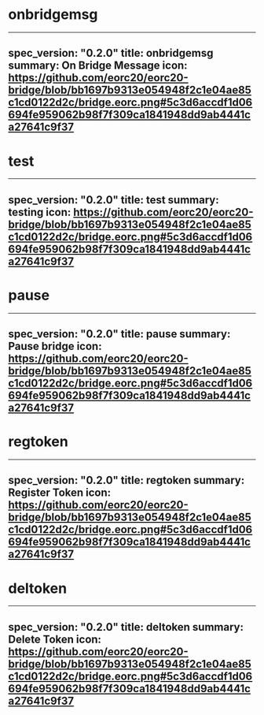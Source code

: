 <h1 class="contract">onbridgemsg</h1>

---
spec_version: "0.2.0"
title: onbridgemsg
summary: On Bridge Message
icon: https://github.com/eorc20/eorc20-bridge/blob/bb1697b9313e054948f2c1e04ae85c1cd0122d2c/bridge.eorc.png#5c3d6accdf1d06694fe959062b98f7f309ca1841948dd9ab4441ca27641c9f37
---

<h1 class="contract">test</h1>

---
spec_version: "0.2.0"
title: test
summary: testing
icon: https://github.com/eorc20/eorc20-bridge/blob/bb1697b9313e054948f2c1e04ae85c1cd0122d2c/bridge.eorc.png#5c3d6accdf1d06694fe959062b98f7f309ca1841948dd9ab4441ca27641c9f37
---

<h1 class="contract">pause</h1>

---
spec_version: "0.2.0"
title: pause
summary: Pause bridge
icon: https://github.com/eorc20/eorc20-bridge/blob/bb1697b9313e054948f2c1e04ae85c1cd0122d2c/bridge.eorc.png#5c3d6accdf1d06694fe959062b98f7f309ca1841948dd9ab4441ca27641c9f37
---

<h1 class="contract">regtoken</h1>

---
spec_version: "0.2.0"
title: regtoken
summary: Register Token
icon: https://github.com/eorc20/eorc20-bridge/blob/bb1697b9313e054948f2c1e04ae85c1cd0122d2c/bridge.eorc.png#5c3d6accdf1d06694fe959062b98f7f309ca1841948dd9ab4441ca27641c9f37
---


<h1 class="contract">deltoken</h1>

---
spec_version: "0.2.0"
title: deltoken
summary: Delete Token
icon: https://github.com/eorc20/eorc20-bridge/blob/bb1697b9313e054948f2c1e04ae85c1cd0122d2c/bridge.eorc.png#5c3d6accdf1d06694fe959062b98f7f309ca1841948dd9ab4441ca27641c9f37
---